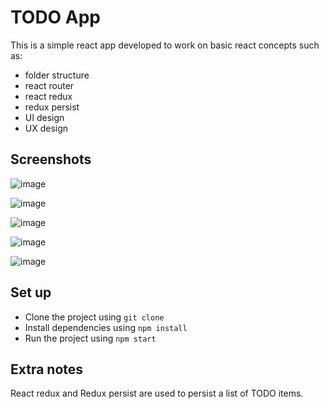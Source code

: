 # TODO App
This is a simple react app developed to work on basic react concepts such as: 
  - folder structure
  - react router
  - react redux
  - redux persist
  - UI design
  - UX design
  
## Screenshots
![image](https://user-images.githubusercontent.com/28973383/59977929-77af5f80-95d7-11e9-8a2a-067d1d6cf6f8.png)

![image](https://user-images.githubusercontent.com/28973383/59977955-b2b19300-95d7-11e9-9ddc-b79bb58cfbcd.png)

![image](https://user-images.githubusercontent.com/28973383/59977940-88f86c00-95d7-11e9-9497-c5e5777ea6be.png)

![image](https://user-images.githubusercontent.com/28973383/59977943-8dbd2000-95d7-11e9-8004-6f16af817db0.png)

![image](https://user-images.githubusercontent.com/28973383/59977945-94e42e00-95d7-11e9-8495-df6370ecdb85.png)


## Set up
- Clone the project using `git clone `
- Install dependencies using `npm install`
- Run the project using `npm start`

## Extra notes
React redux and Redux persist are used to persist a list of TODO items.
